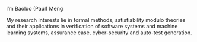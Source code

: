 I’m Baoluo (Paul) Meng

My research interests lie in formal methods, satisfiability modulo theories 
and their applications in verification of software systems and machine learning systems, assurance case, cyber-security and auto-test generation. 

<!---
baoluomeng/baoluomeng is a ✨ special ✨ repository because its `README.md` (this file) appears on your GitHub profile.
You can click the Preview link to take a look at your changes.
--->

